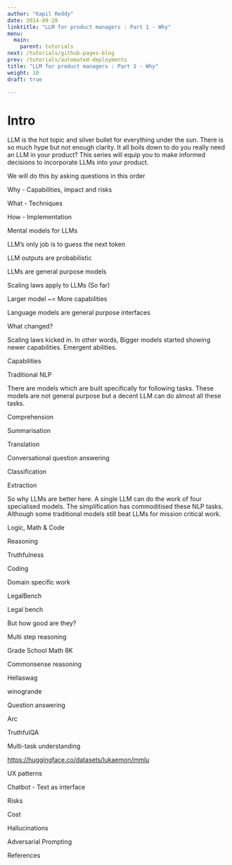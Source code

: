 ```yaml
---
author: "Kapil Reddy"
date: 2014-09-28
linktitle: "LLM for product managers : Part 1 - Why"
menu:
  main:
    parent: tutorials
next: /tutorials/github-pages-blog
prev: /tutorials/automated-deployments
title: "LLM for product managers : Part 1 - Why"
weight: 10
draft: true

---
```



# Intro

LLM is the hot topic and silver bullet for everything under the sun. There is so much hype but not enough clarity. It all boils down to do you really need an LLM in your product? This series will equip you to make informed decisions to incorporate LLMs into your product.

We will do this by asking questions in this order

Why - Capabilities, impact and risks

What - Techniques

How - Implementation



Mental models for LLMs

LLM’s only job is to guess the next token

LLM outputs are probabilistic

LLMs are general purpose models

Scaling laws apply to LLMs (So far)

Larger model ~= More capabilities

Language models are general purpose interfaces

What changed?

Scaling laws kicked in. In other words, Bigger models started showing newer capabilities. Emergent abilities.

Capabilities

Traditional NLP

There are models which are built specifically for following tasks. These models are not general purpose but a decent LLM can do almost all these tasks.

Comprehension

Summarisation

Translation

Conversational question answering

Classification

Extraction

So why LLMs are better here. A single LLM can do the work of four specialised models. The simplification has commoditised these NLP tasks. Although some traditional models still beat LLMs for mission critical work.

Logic, Math & Code

Reasoning

Truthfulness

Coding

Domain specific work

LegalBench

Legal bench

But how good are they?



Multi step reasoning

Grade School Math 8K

Commonsense reasoning

Hellaswag

winogrande

Question answering

Arc

TruthfulQA

Multi-task understanding

https://huggingface.co/datasets/lukaemon/mmlu

UX patterns

Chatbot - Text as interface

Risks

Cost

Hallucinations

Adversarial Prompting

References
